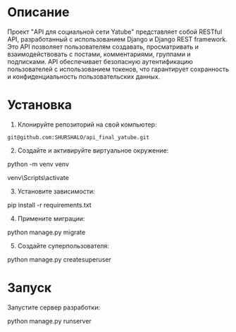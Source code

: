 # Описание
Проект "API для социальной сети Yatube" представляет собой RESTful API, разработанный с использованием Django и Django REST framework. Это API позволяет пользователям создавать, просматривать и взаимодействовать с постами, комментариями, группами и подписками. API обеспечивает безопасную аутентификацию пользователей с использованием токенов, что гарантирует сохранность и конфиденциальность пользовательских данных.

# Установка

1. Клонируйте репозиторий на свой компьютер:
```
git@github.com:SHURSHALO/api_final_yatube.git
```
2. Создайте и активируйте виртуальное окружение:

python -m venv venv

venv\Scripts\activate

3. Установите зависимости:

pip install -r requirements.txt

4. Примените миграции:

python manage.py migrate

5. Создайте суперпользователя:

python manage.py createsuperuser

# Запуск

Запустите сервер разработки:

python manage.py runserver
